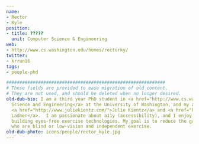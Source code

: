 ```yaml
---
name:
- Rector
- Kyle
position:
- title: ?????
  unit: Computer Science & Engineering
web:
- http://www.cs.washington.edu/homes/rectorky/
twitter:
- krrun16
tags:
- people-phd

############################################################
# These fields are provided to ease migration of old content.
# They are not used, and should be deleted when no longer desired.
old-dub-bio: I am a third year PhD student in <a href="http://www.cs.washington.edu/">Computer
  Science and Engineering</a> at the University of Washington, and my advisors are
  <a href="http://www.juliekientz.com/">Julie Kientz</a> and <a href="http://www.cs.washington.edu/homes/ladner/">Richard
  Ladner</a>.  I am passionate about a11y (accessibility), and I enjoy designing and
  building eyes-free exercise technologies. My goal is to reduce the gap between people
  who are blind or low-vision and independent exercise.
old-dub-photo: icons/people/rector_kyle.jpg
---
```

